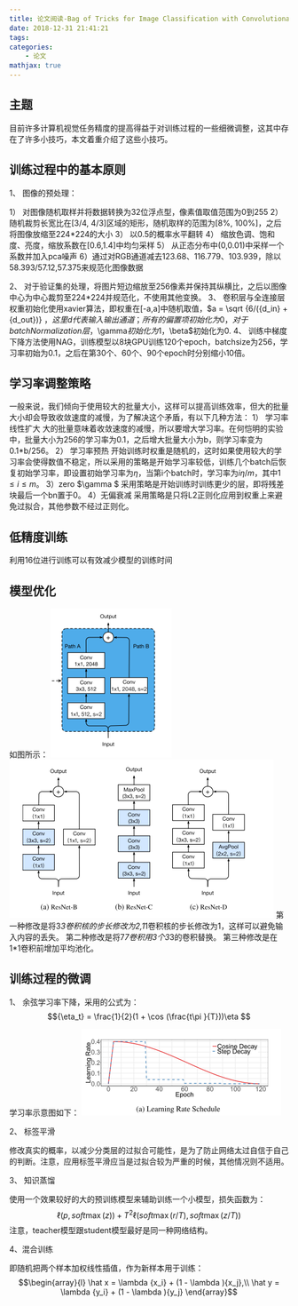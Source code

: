 ```yaml
---
title: 论文阅读-Bag of Tricks for Image Classification with Convolutional Neural Networks
date: 2018-12-31 21:41:21
tags:
categories:
    - 论文
mathjax: true
---
```


## 主题

目前许多计算机视觉任务精度的提高得益于对训练过程的一些细微调整，这其中存在了许多小技巧，本文着重介绍了这些小技巧。
<!-- more -->
## 训练过程中的基本原则

1、 图像的预处理：

 1） 对图像随机取样并将数据转换为32位浮点型，像素值取值范围为0到255
 2） 随机裁剪长宽比在[3/4, 4/3]区域的矩形，随机取样的范围为[8%, 100%]，之后将图像放缩至224*224的大小
 3） 以0.5的概率水平翻转
 4） 缩放色调、饱和度、亮度，缩放系数在[0.6,1.4]中均匀采样
 5） 从正态分布中(0,0.01)中采样一个系数并加入pca噪声
 6）通过对RGB通道减去123.68、116.779、103.939，除以58.393/57.12,57.375来规范化图像数据

2、 对于验证集的处理，将图片短边缩放至256像素并保持其纵横比，之后以图像中心为中心裁剪至224*224并规范化，不使用其他变换。
3、 卷积层与全连接层权重初始化使用xavier算法，即权重在[-a,a]中随机取值，$a = \sqrt {6/({d_in} + {d_out})} $，这里d代表输入输出通道；所有的偏置项初始化为0，对于batch Normalization层，$\gamma$初始化为1，$\beta$初始化为0.
4、 训练中梯度下降方法使用NAG，训练模型以8块GPU训练120个epoch，batchsize为256，学习率初始为0.1，之后在第30个、60个、90个epoch时分别缩小10倍。

## 学习率调整策略

一般来说，我们倾向于使用较大的批量大小，这样可以提高训练效率，但大的批量大小却会导致收敛速度的减慢，为了解决这个矛盾，有以下几种方法：
 1） 学习率线性扩大
 大的批量意味着收敛速度的减慢，所以要增大学习率。在何恺明的实验中，批量大小为256的学习率为0.1，之后增大批量大小为b，则学习率变为0.1*b/256。
 2） 学习率预热
 开始训练时权重是随机的，这时如果使用较大的学习率会使得数值不稳定，所以采用的策略是开始学习率较低，训练几个batch后恢复初始学习率，即设置初始学习率为$\eta$，当第i个batch时，学习率为$i\eta /m$，其中$1 \le i \le m$。
 3）zero $\gamma $
 采用策略是开始训练时训练更少的层，即将残差块最后一个bn置于0。
 4）无偏衰减
 采用策略是只将L2正则化应用到权重上来避免过拟合，其他参数不经过正则化。

## 低精度训练

利用16位进行训练可以有效减少模型的训练时间

## 模型优化

如图所示：
![Resnet](/img/resnet.png)
![Resnet修改](/img/resnet1.png)
第一种修改是将3*3卷积核的步长修改为2,1*1卷积核的步长修改为1，这样可以避免输入内容的丢失。
第二种修改是将7*7卷积用3个3*3的卷积替换。
第三种修改是在1*1卷积前增加平均池化。

## 训练过程的微调

1、 余弦学习率下降，采用的公式为：
$${\eta_t} = \frac{1}{2}(1 + \cos (\frac{t\pi }{T}))\eta $$

学习率示意图如下：
![learn_rate](/img/learnrate.png)

2、 标签平滑

修改真实的概率，以减少分类层的过拟合可能性，是为了防止网络太过自信于自己的判断。注意，应用标签平滑应当是过拟合较为严重的时候，其他情况则不适用。

3、 知识蒸馏

使用一个效果较好的大的预训练模型来辅助训练一个小模型，损失函数为：
$$\ell (p,soft\max (z)) + {T^2}\ell (soft\max (r/T),soft\max (z/T))$$
注意，teacher模型跟student模型最好是同一种网络结构。

4、混合训练

即随机把两个样本加权线性插值，作为新样本用于训练：
$$\begin{array}{l}
\hat x = \lambda {x_i} + (1 - \lambda ){x_j},\\
\hat y = \lambda {y_i} + (1 - \lambda ){y_j}
\end{array}$$
